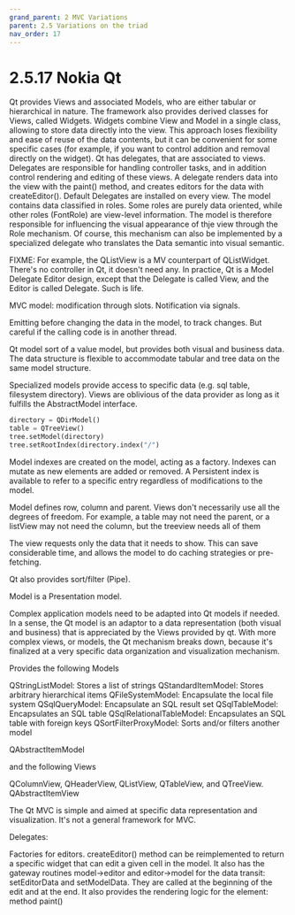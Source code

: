 ```yaml
---
grand_parent: 2 MVC Variations
parent: 2.5 Variations on the triad
nav_order: 17
---
```

# 2.5.17 Nokia Qt

Qt provides Views and associated Models, who are either tabular or hierarchical
in nature.  The framework also provides derived classes for Views, called
Widgets. Widgets combine View and Model in a single class, allowing to store
data directly into the view. This approach loses flexibility and ease of reuse
of the data contents, but it can be convenient for some specific cases (for
example, if you want to control addition and removal directly on the widget).
Qt has delegates, that are associated to views. Delegates are responsible for
handling controller tasks, and in addition control rendering and editing of
these views. A delegate renders data into the view with the paint() method, and
creates editors for the data with createEditor(). Default Delegates are
installed on every view.  The model contains data classified in roles. Some
roles are purely data oriented, while other roles (FontRole) are view-level
information. The model is therefore responsible for influencing the visual
appearance of thje view through the Role mechanism. Of course, this mechanism
can also be implemented by a specialized delegate who translates the Data
semantic into visual semantic.

FIXME: For example, the QListView is a MV counterpart of QListWidget.
There's no controller in Qt, it doesn't need any. In practice, Qt is a
Model Delegate Editor design, except that the Delegate is called View, and
the Editor is called Delegate. Such is life.

MVC model: modification through slots. Notification via signals.

Emitting before changing the data in the model, to track changes. But careful
if the calling code is in another thread.

Qt model sort of a value model, but provides both visual and business data.
The data structure is flexible to accommodate tabular and tree data on the same model
structure.

Specialized models provide access to specific data (e.g. sql table, filesystem directory).
Views are oblivious of the data provider as long as it fulfills the AbstractModel interface.

```python
directory = QDirModel()
table = QTreeView()
tree.setModel(directory)
tree.setRootIndex(directory.index("/")
```


Model indexes are created on the model, acting as a factory. Indexes can mutate as new elements
are added or removed. A Persistent index is available to refer to a specific entry regardless
of modifications to the model.

Model defines row, column and parent. Views don't necessarily use all the degrees of freedom.
For example, a table may not need the parent, or a listView may not need the column, but the
treeview needs all of them


The view requests only the data that it needs to show. This can save considerable time,
and allows the model to do caching strategies or pre-fetching.


Qt also provides sort/filter (Pipe).

Model is a Presentation model.

Complex application models need to be adapted into Qt models if needed.
In a sense, the Qt model is an adaptor to a data representation (both visual and
business) that is appreciated by the Views provided by qt.
With more complex views, or models, the Qt mechanism breaks down, because it's
finalized at a very specific data organization and visualization mechanism.

Provides the following Models


QStringListModel: Stores a list of strings
QStandardItemModel: Stores arbitrary hierarchical items
QFileSystemModel:  Encapsulate the local file system
QSqlQueryModel: Encapsulate an SQL result set
QSqlTableModel: Encapsulates an SQL table
QSqlRelationalTableModel: Encapsulates an SQL table with foreign keys
QSortFilterProxyModel: Sorts and/or filters another model

QAbstractItemModel

and the following Views

QColumnView, QHeaderView, QListView, QTableView, and QTreeView.
QAbstractItemView

The Qt MVC is simple and aimed at specific data representation and
visualization. It's not a general framework for MVC.


Delegates:

Factories for editors. createEditor() method can be reimplemented to return
a specific widget that can edit a given cell in the model.
It also has the gateway routines model->editor and editor->model for the data
transit: setEditorData and setModelData. They are called at the beginning of the edit
and at the end.
It also provides the rendering logic for the element: method paint()

